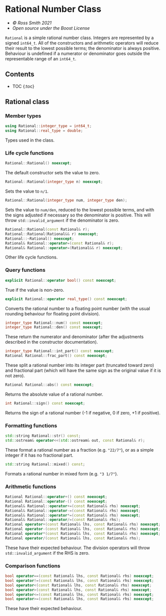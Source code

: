 # Rational Number Class

* _© Ross Smith 2021_
* _Open source under the Boost License_

`Rational` is a simple rational number class. Integers are represented by a
signed `int64_t`. All of the constructors and arithmetic operators will
reduce their result to the lowest possible terms; the denominator is always
positive. Behaviour is undefined if a numerator or denominator goes outside
the representable range of an `int64_t`.

## Contents ##

* TOC
{:toc}

## Rational class ##

### Member types ###

```c++
using Rational::integer_type = int64_t;
using Rational::real_type = double;
```

Types used in the class.

### Life cycle functions ###

```c++
Rational::Rational() noexcept;
```

The default constructor sets the value to zero.

```c++
Rational::Rational(integer_type n) noexcept;
```

Sets the value to `n/1`.

```c++
Rational::Rational(integer_type num, integer_type den);
```

Sets the value to `num/den`, reduced to the lowest possible terms, and with
the signs adjusted if necessary so the denominator is positive. This will
throw `std::invalid_argument` if the denominator is zero.

```c++
Rational::Rational(const Rational& r);
Rational::Rational(Rational&& r) noexcept;
Rational::~Rational() noexcept;
Rational& Rational::operator=(const Rational& r);
Rational& Rational::operator=(Rational&& r) noexcept;
```

Other life cycle functions.

### Query functions ###

```c++
explicit Rational::operator bool() const noexcept;
```

True if the value is non-zero.

```c++
explicit Rational::operator real_type() const noexcept;
```

Converts the rational number to a floating point number (with the usual
rounding behaviour for floating point division).

```c++
integer_type Rational::num() const noexcept;
integer_type Rational::den() const noexcept;
```

These return the numerator and denominator (after the adjustments described in
the constructor documentation).

```c++
integer_type Rational::int_part() const noexcept;
Rational Rational::frac_part() const noexcept;
```

These split a rational number into its integer part (truncated toward zero)
and fractional part (which will have the same sign as the original value if it
is not zero).

```c++
Rational Rational::abs() const noexcept;
```

Returns the absolute value of a rational number.

```c++
int Rational::sign() const noexcept;
```

Returns the sign of a rational number (-1 if negative, 0 if zero, +1 if
positive).

### Formatting functions ###

```c++
std::string Rational::str() const;
std::ostream& operator<<(std::ostream& out, const Rational& r);
```

These format a rational number as a fraction (e.g. `"22/7"`), or as a simple
integer if it has no fractional part.

```c++
std::string Rational::mixed() const;
```

Formats a rational number in mixed form (e.g. `"3 1/7"`).

### Arithmetic functions ###

```c++
Rational Rational::operator+() const noexcept;
Rational Rational::operator-() const noexcept;
Rational& Rational::operator+=(const Rational& rhs) noexcept;
Rational& Rational::operator-=(const Rational& rhs) noexcept;
Rational& Rational::operator*=(const Rational& rhs) noexcept;
Rational& Rational::operator/=(const Rational& rhs);
Rational operator+(const Rational& lhs, const Rational& rhs) noexcept;
Rational operator-(const Rational& lhs, const Rational& rhs) noexcept;
Rational operator*(const Rational& lhs, const Rational& rhs) noexcept;
Rational operator/(const Rational& lhs, const Rational& rhs);
```

These have their expected behaviour. The division operators will throw
`std::invalid_argument` if the RHS is zero.

### Comparison functions ###

```c++
bool operator==(const Rational& lhs, const Rational& rhs) noexcept;
bool operator!=(const Rational& lhs, const Rational& rhs) noexcept;
bool operator<(const Rational& lhs, const Rational& rhs) noexcept;
bool operator>(const Rational& lhs, const Rational& rhs) noexcept;
bool operator<=(const Rational& lhs, const Rational& rhs) noexcept;
bool operator>=(const Rational& lhs, const Rational& rhs) noexcept;
```

These have their expected behaviour.
